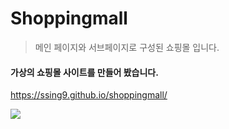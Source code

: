 # Shoppingmall
>메인 페이지와 서브페이지로 구성된 쇼핑몰 입니다.
#### 가상의 쇼핑몰 사이트를 만들어 봤습니다.

https://ssing9.github.io/shoppingmall/

<p><img src="http://thumbnail.egloos.net/700x0/http://pds18.egloos.com/pds/201910/15/49/e0021949_5da55f98718c3.png"></img></p>
